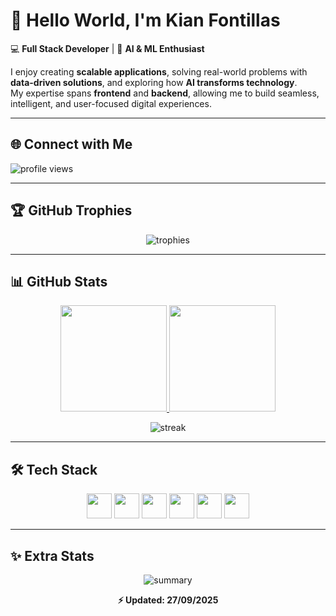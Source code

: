 <link rel="stylesheet" type='text/css' href="https://cdn.jsdelivr.net/gh/devicons/devicon@latest/devicon.min.css" />

# 🌌 Hello World, I'm Kian Fontillas  

💻 **Full Stack Developer** | 🤖 **AI & ML Enthusiast**

I enjoy creating **scalable applications**, solving real-world problems with **data-driven solutions**, and exploring how **AI transforms technology**.  
My expertise spans **frontend** and **backend**, allowing me to build seamless, intelligent, and user-focused digital experiences.  

---

## 🌐 Connect with Me
<p align="left">
<a href="https://www.linkedin.com/in/kian-fontillas" target="blank"><i class="devicon-linkedin-plain colored" height="40" width="60"></i></a>
<a href="https://twitter.com/" target="blank"><i class="devicon-twitter-original" height="40" width="60"></i></a>
</p>

<p align="left"> 
  <img src="https://komarev.com/ghpvc/?username=meuorii&label=Profile%20views&color=6f42c1&style=flat" alt="profile views" /> 
</p>

---

## 🏆 GitHub Trophies
<p align="center"> 
  <img src="https://github-profile-trophy.vercel.app/?username=meuorii&theme=discord&no-frame=true&margin-w=15" alt="trophies"/>
</p>

---

## 📊 GitHub Stats
<div align="center">
  <a href="https://github.com/meuorii">
    <img height="170em" src="https://github-readme-stats.vercel.app/api?username=meuorii&show_icons=true&theme=tokyonight&count_private=true&hide_border=true&bg_color=0D1117&title_color=9d4edd&icon_color=bb86fc" />
    <img height="170em" src="https://github-readme-stats.vercel.app/api/top-langs/?username=meuorii&layout=compact&langs_count=8&theme=tokyonight&hide_border=true&bg_color=0D1117&title_color=9d4edd&icon_color=bb86fc" />
  </a>
</div>

<p align="center">
  <img src="https://github-readme-streak-stats.herokuapp.com/?user=meuorii&theme=tokyonight&hide_border=true&background=0D1117&ring=bb86fc&fire=9d4edd&currStreakLabel=bb86fc" alt="streak" />
</p>

---

## 🛠️ Tech Stack
<p align="center">
  <img src="https://skillicons.dev/icons?i=nodejs,express,python,flask,firebase,php" height="40"/>
  <img src="https://skillicons.dev/icons?i=react,nextjs,tailwind,html,css,js,ts,figma" height="40"/>
  <img src="https://skillicons.dev/icons?i=mongodb,mysql" height="40"/>
  <img src="https://skillicons.dev/icons?i=git,github,gitlab,postman,githubactions" height="40"/>
  <img src="https://skillicons.dev/icons?i=vscode,windows" height="40"/>
  <img src="https://skillicons.dev/icons?i=tensorflow,pytorch,jupyter" height="40"/>
</p>

---

## ✨ Extra Stats
<p align="center">
  <img src="https://github-profile-summary-cards.vercel.app/api/cards/profile-details?username=meuorii&theme=tokyonight" alt="summary"/>
</p>

<p align="center">
  <b>⚡ Updated: 27/09/2025</b>
</p>
